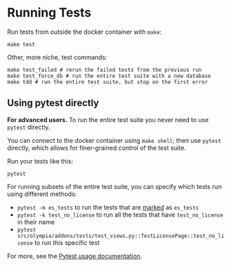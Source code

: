 # Running Tests

Run tests from outside the docker container with `make`:

```
make test
```

Other, more niche, test commands:

```
make test_failed # rerun the failed tests from the previous run
make test_force_db # run the entire test suite with a new database
make tdd # run the entire test suite, but stop on the first error
```

## Using pytest directly

**For advanced users.**
To run the entire test suite you never need to use `pytest` directly.

You can connect to the docker container using `make shell`; then use
`pytest` directly, which allows for finer-grained control of the test
suite.

Run your tests like this:

```
pytest
```

For running subsets of the entire test suite, you can specify which tests
run using different methods:

- `pytest -m es_tests` to run the tests that are [marked] as `es_tests`
- `pytest -k test_no_license` to run all the tests that have
  `test_no_license` in their name
- `pytest src/olympia/addons/tests/test_views.py::TestLicensePage::test_no_license`
  to run this specific test

For more, see the [Pytest usage documentation].

[marked]: http://pytest.org/en/latest/mark.html
[pytest usage documentation]: http://pytest.org/en/latest/usage.html#specifying-tests-selecting-tests
